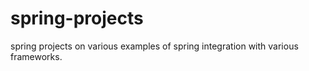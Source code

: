 spring-projects
===============

spring projects on various examples of spring integration with various frameworks.
